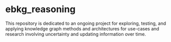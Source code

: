 # ebkg_reasoning
This repository is dedicated to an ongoing project for exploring, testing, and applying knowledge graph methods and architectures for use-cases and research involving uncertainty and updating information over time.
